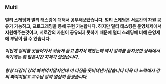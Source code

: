 ### Multi
#### 멀티 스레딩과 멀티 태스킹에 대해서 공부해보았습니다. 멀티 스레딩은 서로간의 자원 공유가 가능하고, 프로그래밍을 통해 구현 가능합니다. 하지만 멀티 태스킹은 운영체제에서 지원해주는것이고, 서로간의 자원이 공유되지 못하기 때문에 멀티 스레딩에 비해 운영제에 부담이 될 수 있습니다.



##### 이번에 강의를 못들어가서 뒤늦게 듣고 혼자서 해봤는데 역시 강의를 듣지못한 상태에서 하기에는 좀 많은시간 지체가 있었습니다. 
##### 항상 다짐이 강의 빠져먹지말자인데 이 다짐을 못버텨낸거같습니다 더욱 더 노력해서 강의 빠지지않고 교수님 강의 열심히 듣겠습니다.
##### 
